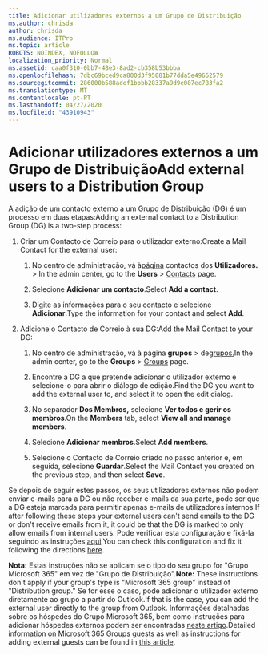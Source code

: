 ```yaml
---
title: Adicionar utilizadores externos a um Grupo de Distribuição
ms.author: chrisda
author: chrisda
ms.audience: ITPro
ms.topic: article
ROBOTS: NOINDEX, NOFOLLOW
localization_priority: Normal
ms.assetid: caa0f310-0bb7-48e3-8ad2-cb358b53bbba
ms.openlocfilehash: 7dbc69bced9ca800d3f95081b77dda5e49662579
ms.sourcegitcommit: 286000b588adef1bbbb28337a9d9e087ec783fa2
ms.translationtype: MT
ms.contentlocale: pt-PT
ms.lasthandoff: 04/27/2020
ms.locfileid: "43910943"
---
```

# <a name="add-external-users-to-a-distribution-group"></a><span data-ttu-id="59795-102">Adicionar utilizadores externos a um Grupo de Distribuição</span><span class="sxs-lookup"><span data-stu-id="59795-102">Add external users to a Distribution Group</span></span>

<span data-ttu-id="59795-103">A adição de um contacto externo a um Grupo de Distribuição (DG) é um processo em duas etapas:</span><span class="sxs-lookup"><span data-stu-id="59795-103">Adding an external contact to a Distribution Group (DG) is a two-step process:</span></span>
  
1. <span data-ttu-id="59795-104">Criar um Contacto de Correio para o utilizador externo:</span><span class="sxs-lookup"><span data-stu-id="59795-104">Create a Mail Contact for the external user:</span></span>
    
    1. <span data-ttu-id="59795-105">No centro de administração, vá à[página](https://admin.microsoft.com/adminportal/home#/Contact) contactos dos **Utilizadores.** > </span><span class="sxs-lookup"><span data-stu-id="59795-105">In the admin center, go to the **Users** > [Contacts](https://admin.microsoft.com/adminportal/home#/Contact) page.</span></span> 
    
    2. <span data-ttu-id="59795-106">Selecione **Adicionar um contacto**.</span><span class="sxs-lookup"><span data-stu-id="59795-106">Select **Add a contact**.</span></span>
    
    3. <span data-ttu-id="59795-107">Digite as informações para o seu contacto e selecione **Adicionar**.</span><span class="sxs-lookup"><span data-stu-id="59795-107">Type the information for your contact and select **Add**.</span></span>
    
2. <span data-ttu-id="59795-108">Adicione o Contacto de Correio à sua DG:</span><span class="sxs-lookup"><span data-stu-id="59795-108">Add the Mail Contact to your DG:</span></span>
    
    1. <span data-ttu-id="59795-109">No centro de administração, vá à página **grupos** > de[grupos.](https://admin.microsoft.com/adminportal/home#/groups)</span><span class="sxs-lookup"><span data-stu-id="59795-109">In the admin center, go to the **Groups** > [Groups](https://admin.microsoft.com/adminportal/home#/groups) page.</span></span> 
    
    2. <span data-ttu-id="59795-110">Encontre a DG a que pretende adicionar o utilizador externo e selecione-o para abrir o diálogo de edição.</span><span class="sxs-lookup"><span data-stu-id="59795-110">Find the DG you want to add the external user to, and select it to open the edit dialog.</span></span>
    
    3. <span data-ttu-id="59795-111">No separador **Dos Membros,** selecione **Ver todos e gerir os membros**.</span><span class="sxs-lookup"><span data-stu-id="59795-111">On the **Members** tab, select **View all and manage members**.</span></span> 
    
    4. <span data-ttu-id="59795-112">Selecione **Adicionar membros**.</span><span class="sxs-lookup"><span data-stu-id="59795-112">Select **Add members**.</span></span>
    
    5. <span data-ttu-id="59795-113">Selecione o Contacto de Correio criado no passo anterior e, em seguida, selecione **Guardar**.</span><span class="sxs-lookup"><span data-stu-id="59795-113">Select the Mail Contact you created on the previous step, and then select **Save**.</span></span>
    
<span data-ttu-id="59795-114">Se depois de seguir estes passos, os seus utilizadores externos não podem enviar e-mails para a DG ou não receber e-mails da sua parte, pode ser que a DG esteja marcada para permitir apenas e-mails de utilizadores internos.</span><span class="sxs-lookup"><span data-stu-id="59795-114">If after following these steps your external users can't send emails to the DG or don't receive emails from it, it could be that the DG is marked to only allow emails from internal users.</span></span> <span data-ttu-id="59795-115">Pode verificar esta configuração e fixá-la seguindo as instruções [aqui](https://docs.microsoft.com/exchange/mail-flow-best-practices/non-delivery-reports-in-exchange-online/fix-error-code-5-7-133-in-exchange-online).</span><span class="sxs-lookup"><span data-stu-id="59795-115">You can check this configuration and fix it following the directions [here](https://docs.microsoft.com/exchange/mail-flow-best-practices/non-delivery-reports-in-exchange-online/fix-error-code-5-7-133-in-exchange-online).</span></span>
  
 <span data-ttu-id="59795-116">**Nota:** Estas instruções não se aplicam se o tipo do seu grupo for "Grupo Microsoft 365" em vez de "Grupo de Distribuição".</span><span class="sxs-lookup"><span data-stu-id="59795-116">**Note:** These instructions don't apply if your group's type is "Microsoft 365 group" instead of "Distribution group."</span></span> <span data-ttu-id="59795-117">Se for esse o caso, pode adicionar o utilizador externo diretamente ao grupo a partir do Outlook.</span><span class="sxs-lookup"><span data-stu-id="59795-117">If that is the case, you can add the external user directly to the group from Outlook.</span></span> <span data-ttu-id="59795-118">Informações detalhadas sobre os hóspedes do Grupo Microsoft 365, bem como instruções para adicionar hóspedes externos podem ser encontradas [neste artigo](https://support.office.com/article/Guest-access-in-Office-365-Groups-bfc7a840-868f-4fd6-a390-f347bf51aff6.aspx).</span><span class="sxs-lookup"><span data-stu-id="59795-118">Detailed information on Microsoft 365 Groups guests as well as instructions for adding external guests can be found in [this article](https://support.office.com/article/Guest-access-in-Office-365-Groups-bfc7a840-868f-4fd6-a390-f347bf51aff6.aspx).</span></span>
  